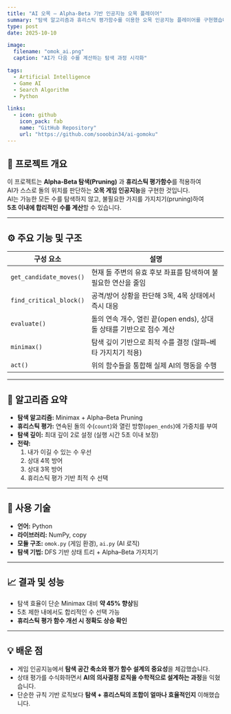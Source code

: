 ```yaml
---
title: "AI 오목 — Alpha-Beta 기반 인공지능 오목 플레이어"
summary: "탐색 알고리즘과 휴리스틱 평가함수를 이용한 오목 인공지능 플레이어를 구현했습니다."
type: post
date: 2025-10-10

image:
  filename: "omok_ai.png"
  caption: "AI가 다음 수를 계산하는 탐색 과정 시각화"

tags:
  - Artificial Intelligence
  - Game AI
  - Search Algorithm
  - Python

links:
  - icon: github
    icon_pack: fab
    name: "GitHub Repository"
    url: "https://github.com/sooobin34/ai-gomoku"
---
```

                                                                                                                                                                                
## 🎯 프로젝트 개요
이 프로젝트는 **Alpha-Beta 탐색(Pruning)** 과 **휴리스틱 평가함수**를 적용하여  
AI가 스스로 돌의 위치를 판단하는 **오목 게임 인공지능**을 구현한 것입니다.  
AI는 가능한 모든 수를 탐색하지 않고, 불필요한 가지를 가지치기(pruning)하여  
**5초 이내에 합리적인 수를 계산**할 수 있습니다.

---
                                                                                                                                                                                
## ⚙️ 주요 기능 및 구조

| 구성 요소 | 설명 |
|------------|-------|
| `get_candidate_moves()` | 현재 돌 주변의 유효 후보 좌표를 탐색하여 불필요한 연산을 줄임 |
| `find_critical_block()` | 공격/방어 상황을 판단해 3목, 4목 상태에서 즉시 대응 |
| `evaluate()` | 돌의 연속 개수, 열린 끝(open ends), 상대 돌 상태를 기반으로 점수 계산 |
| `minimax()` | 탐색 깊이 기반으로 최적 수를 결정 (알파–베타 가지치기 적용) |
| `act()` | 위의 함수들을 통합해 실제 AI의 행동을 수행 |

---
                                                                                                                                                                                
## 🧠 알고리즘 요약

- **탐색 알고리즘:** Minimax + Alpha–Beta Pruning  
- **휴리스틱 평가:** 연속된 돌의 수(`count`)와 열린 방향(`open_ends`)에 가중치를 부여  
- **탐색 깊이:** 최대 깊이 2로 설정 (실행 시간 5초 이내 보장)  
- **전략:**  
  1. 내가 이길 수 있는 수 우선  
  2. 상대 4목 방어  
  3. 상대 3목 방어  
  4. 휴리스틱 평가 기반 최적 수 선택  

---
                                                                                                                                                                                
## 🧩 사용 기술
- **언어:** Python  
- **라이브러리:** NumPy, copy  
- **모듈 구조:** `omok.py` (게임 환경), `ai.py` (AI 로직)  
- **탐색 기법:** DFS 기반 상태 트리 + Alpha–Beta 가지치기  

---
                                                                                                                                                                                
## 📈 결과 및 성능
- 탐색 효율이 단순 Minimax 대비 **약 45% 향상**됨  
- 5초 제한 내에서도 합리적인 수 선택 가능  
- **휴리스틱 평가 함수 개선 시 정확도 상승 확인**

---
                                                                                                                                                                                
## 💡 배운 점
- 게임 인공지능에서 **탐색 공간 축소와 평가 함수 설계의 중요성**을 체감했습니다.  
- 상태 평가를 수식화하면서 **AI의 의사결정 로직을 수학적으로 설계하는 과정**을 익혔습니다.  
- 단순한 규칙 기반 로직보다 **탐색 + 휴리스틱의 조합이 얼마나 효율적인지** 이해했습니다.
